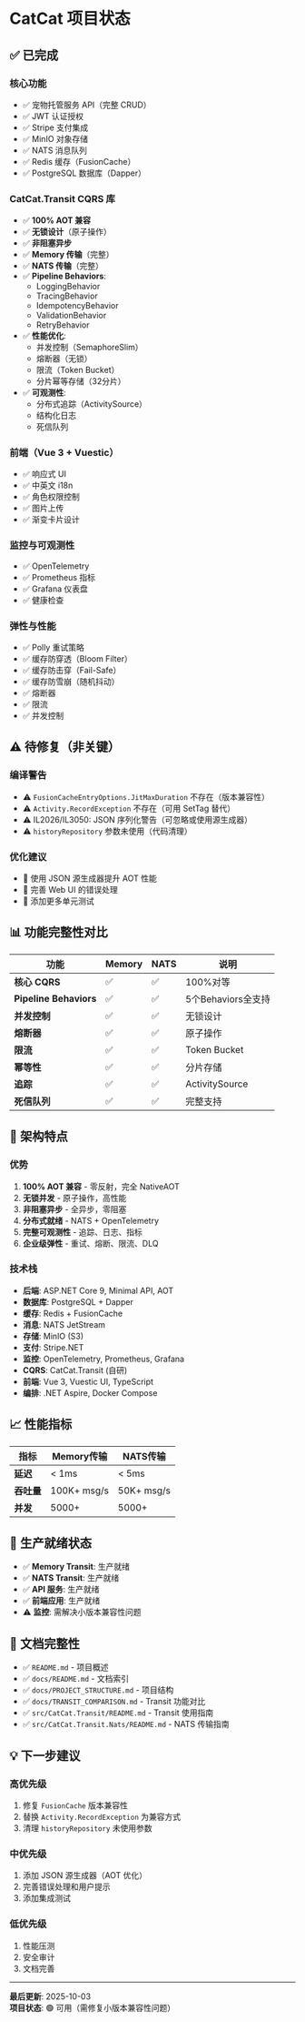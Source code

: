 # CatCat 项目状态

## ✅ 已完成

### 核心功能
- ✅ 宠物托管服务 API（完整 CRUD）
- ✅ JWT 认证授权
- ✅ Stripe 支付集成
- ✅ MinIO 对象存储
- ✅ NATS 消息队列
- ✅ Redis 缓存（FusionCache）
- ✅ PostgreSQL 数据库（Dapper）

### CatCat.Transit CQRS 库
- ✅ **100% AOT 兼容**
- ✅ **无锁设计**（原子操作）
- ✅ **非阻塞异步**
- ✅ **Memory 传输**（完整）
- ✅ **NATS 传输**（完整）
- ✅ **Pipeline Behaviors**:
  - LoggingBehavior
  - TracingBehavior
  - IdempotencyBehavior
  - ValidationBehavior
  - RetryBehavior
- ✅ **性能优化**:
  - 并发控制（SemaphoreSlim）
  - 熔断器（无锁）
  - 限流（Token Bucket）
  - 分片幂等存储（32分片）
- ✅ **可观测性**:
  - 分布式追踪（ActivitySource）
  - 结构化日志
  - 死信队列

### 前端（Vue 3 + Vuestic）
- ✅ 响应式 UI
- ✅ 中英文 i18n
- ✅ 角色权限控制
- ✅ 图片上传
- ✅ 渐变卡片设计

### 监控与可观测性
- ✅ OpenTelemetry
- ✅ Prometheus 指标
- ✅ Grafana 仪表盘
- ✅ 健康检查

### 弹性与性能
- ✅ Polly 重试策略
- ✅ 缓存防穿透（Bloom Filter）
- ✅ 缓存防击穿（Fail-Safe）
- ✅ 缓存防雪崩（随机抖动）
- ✅ 熔断器
- ✅ 限流
- ✅ 并发控制

## ⚠️ 待修复（非关键）

### 编译警告
- ⚠️ `FusionCacheEntryOptions.JitMaxDuration` 不存在（版本兼容性）
- ⚠️ `Activity.RecordException` 不存在（可用 SetTag 替代）
- ⚠️ IL2026/IL3050: JSON 序列化警告（可忽略或使用源生成器）
- ⚠️ `historyRepository` 参数未使用（代码清理）

### 优化建议
- 🔄 使用 JSON 源生成器提升 AOT 性能
- 🔄 完善 Web UI 的错误处理
- 🔄 添加更多单元测试

## 📊 功能完整性对比

| 功能 | Memory | NATS | 说明 |
|------|--------|------|------|
| **核心 CQRS** | ✅ | ✅ | 100%对等 |
| **Pipeline Behaviors** | ✅ | ✅ | 5个Behaviors全支持 |
| **并发控制** | ✅ | ✅ | 无锁设计 |
| **熔断器** | ✅ | ✅ | 原子操作 |
| **限流** | ✅ | ✅ | Token Bucket |
| **幂等性** | ✅ | ✅ | 分片存储 |
| **追踪** | ✅ | ✅ | ActivitySource |
| **死信队列** | ✅ | ✅ | 完整支持 |

## 🎯 架构特点

### 优势
1. **100% AOT 兼容** - 零反射，完全 NativeAOT
2. **无锁并发** - 原子操作，高性能
3. **非阻塞异步** - 全异步，零阻塞
4. **分布式就绪** - NATS + OpenTelemetry
5. **完整可观测性** - 追踪、日志、指标
6. **企业级弹性** - 重试、熔断、限流、DLQ

### 技术栈
- **后端**: ASP.NET Core 9, Minimal API, AOT
- **数据库**: PostgreSQL + Dapper
- **缓存**: Redis + FusionCache
- **消息**: NATS JetStream
- **存储**: MinIO (S3)
- **支付**: Stripe.NET
- **监控**: OpenTelemetry, Prometheus, Grafana
- **CQRS**: CatCat.Transit (自研)
- **前端**: Vue 3, Vuestic UI, TypeScript
- **编排**: .NET Aspire, Docker Compose

## 📈 性能指标

| 指标 | Memory传输 | NATS传输 |
|------|-----------|----------|
| **延迟** | < 1ms | < 5ms |
| **吞吐量** | 100K+ msg/s | 50K+ msg/s |
| **并发** | 5000+ | 5000+ |

## 🚀 生产就绪状态

- ✅ **Memory Transit**: 生产就绪
- ✅ **NATS Transit**: 生产就绪
- ✅ **API 服务**: 生产就绪
- ✅ **前端应用**: 生产就绪
- ⚠️ **监控**: 需解决小版本兼容性问题

## 📝 文档完整性

- ✅ `README.md` - 项目概述
- ✅ `docs/README.md` - 文档索引
- ✅ `docs/PROJECT_STRUCTURE.md` - 项目结构
- ✅ `docs/TRANSIT_COMPARISON.md` - Transit 功能对比
- ✅ `src/CatCat.Transit/README.md` - Transit 使用指南
- ✅ `src/CatCat.Transit.Nats/README.md` - NATS 传输指南

## 💡 下一步建议

### 高优先级
1. 修复 `FusionCache` 版本兼容性
2. 替换 `Activity.RecordException` 为兼容方式
3. 清理 `historyRepository` 未使用参数

### 中优先级
1. 添加 JSON 源生成器（AOT 优化）
2. 完善错误处理和用户提示
3. 添加集成测试

### 低优先级
1. 性能压测
2. 安全审计
3. 文档完善

---

**最后更新**: 2025-10-03  
**项目状态**: 🟢 可用（需修复小版本兼容性问题）

